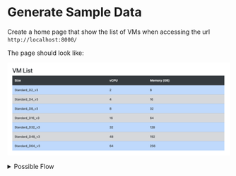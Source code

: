 # Generate Sample Data 

Create a home page that show the list of VMs when accessing the url `http://localhost:8000/`

The page should look like:

![Home Page](./003-001.png)


<details>

<summary>Possible Flow</summary>

1. Open the chat, click on the [+] at the top of the chat to starte new conversation

2. Ask the following question:

  > @workspace Can you guide me to the steps to :
  > 
  > - create a new HTML home page for the project
  > - This page should use the Boostrap style and API
  > - The API should call the VM rest API define in file:#file:urls.py #file:views.py
  > - print the list of VMs in a HTML table with alternate colors

2. This will give you the steps to create the home page, you can click on the 
  - [...] and "Open in New Editor" to open the file in the editor, and make it easier to read the steps


3. If you have any issue you can use the chat to ask for help or clarification, or look at the final solution in the `solutions` branch:
    - https://github.com/github-copilot-workshop/copilot-rest-python/tree/solutions


</details>

